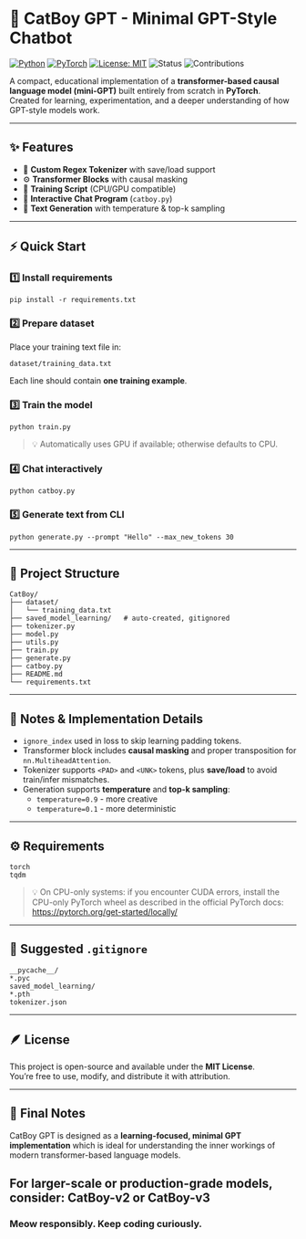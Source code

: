 # 🐾 CatBoy GPT - Minimal GPT-Style Chatbot 

[![Python](https://img.shields.io/badge/Python-3.9%2B-blue.svg)](https://www.python.org/)
[![PyTorch](https://img.shields.io/badge/PyTorch-%23EE4C2C.svg?logo=pytorch&logoColor=white)](https://pytorch.org/)
[![License: MIT](https://img.shields.io/badge/License-MIT-yellow.svg)](LICENSE)
![Status](https://img.shields.io/badge/status-active-success.svg)
![Contributions](https://img.shields.io/badge/contributions-welcome-brightgreen.svg)

A compact, educational implementation of a **transformer-based causal language model (mini-GPT)** built entirely from scratch in **PyTorch**.  
Created for learning, experimentation, and a deeper understanding of how GPT-style models work.

---

## ✨ Features

- 🧠 **Custom Regex Tokenizer** with save/load support  
- ⚙️ **Transformer Blocks** with causal masking  
- 🚀 **Training Script** (CPU/GPU compatible)  
- 💬 **Interactive Chat Program** (`catboy.py`)  
- 🎲 **Text Generation** with temperature & top-k sampling  

---

## ⚡ Quick Start

### 1️⃣ Install requirements

    pip install -r requirements.txt

### 2️⃣ Prepare dataset

Place your training text file in:

    dataset/training_data.txt

Each line should contain **one training example**.

### 3️⃣ Train the model

    python train.py

> 💡 Automatically uses GPU if available; otherwise defaults to CPU.

### 4️⃣ Chat interactively

    python catboy.py

### 5️⃣ Generate text from CLI

    python generate.py --prompt "Hello" --max_new_tokens 30

---

## 🧩 Project Structure

    CatBoy/
    ├── dataset/
    │   └── training_data.txt
    ├── saved_model_learning/   # auto-created, gitignored
    ├── tokenizer.py
    ├── model.py
    ├── utils.py
    ├── train.py
    ├── generate.py
    ├── catboy.py
    ├── README.md
    └── requirements.txt

---

## 🧠 Notes & Implementation Details

- `ignore_index` used in loss to skip learning padding tokens.  
- Transformer block includes **causal masking** and proper transposition for `nn.MultiheadAttention`.  
- Tokenizer supports `<PAD>` and `<UNK>` tokens, plus **save/load** to avoid train/infer mismatches.  
- Generation supports **temperature** and **top-k sampling**:
  - `temperature=0.9` - more creative  
  - `temperature=0.1` - more deterministic  

---

## ⚙️ Requirements

    torch
    tqdm

> 💡 On CPU-only systems: if you encounter CUDA errors, install the CPU-only PyTorch wheel as described in the official PyTorch docs: https://pytorch.org/get-started/locally/

---

## 🧼 Suggested `.gitignore`

    __pycache__/
    *.pyc
    saved_model_learning/
    *.pth
    tokenizer.json

---

## 🪶 License

This project is open-source and available under the **MIT License**.  
You’re free to use, modify, and distribute it with attribution.

---

## 💬 Final Notes

CatBoy GPT is designed as a **learning-focused, minimal GPT implementation** which is ideal for understanding the inner workings of modern transformer-based language models.

For larger-scale or production-grade models, consider:
CatBoy-v2 or CatBoy-v3
---

### Meow responsibly. Keep coding curiously.
